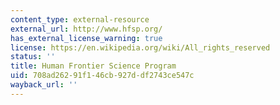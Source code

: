 ```yaml
---
content_type: external-resource
external_url: http://www.hfsp.org/
has_external_license_warning: true
license: https://en.wikipedia.org/wiki/All_rights_reserved
status: ''
title: Human Frontier Science Program
uid: 708ad262-91f1-46cb-927d-df2743ce547c
wayback_url: ''
---
```

